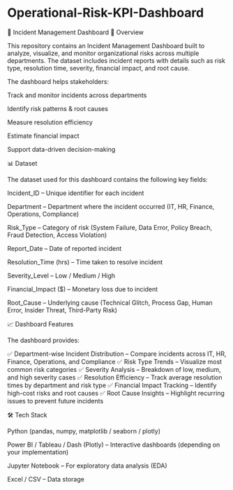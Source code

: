 # Operational-Risk-KPI-Dashboard
🚨 Incident Management Dashboard
📌 Overview

This repository contains an Incident Management Dashboard built to analyze, visualize, and monitor organizational risks across multiple departments.
The dataset includes incident reports with details such as risk type, resolution time, severity, financial impact, and root cause.

The dashboard helps stakeholders:

Track and monitor incidents across departments

Identify risk patterns & root causes

Measure resolution efficiency

Estimate financial impact

Support data-driven decision-making

📊 Dataset

The dataset used for this dashboard contains the following key fields:

Incident_ID – Unique identifier for each incident

Department – Department where the incident occurred (IT, HR, Finance, Operations, Compliance)

Risk_Type – Category of risk (System Failure, Data Error, Policy Breach, Fraud Detection, Access Violation)

Report_Date – Date of reported incident

Resolution_Time (hrs) – Time taken to resolve incident

Severity_Level – Low / Medium / High

Financial_Impact ($) – Monetary loss due to incident

Root_Cause – Underlying cause (Technical Glitch, Process Gap, Human Error, Insider Threat, Third-Party Risk)

📈 Dashboard Features

The dashboard provides:

✅ Department-wise Incident Distribution – Compare incidents across IT, HR, Finance, Operations, and Compliance
✅ Risk Type Trends – Visualize most common risk categories
✅ Severity Analysis – Breakdown of low, medium, and high severity cases
✅ Resolution Efficiency – Track average resolution times by department and risk type
✅ Financial Impact Tracking – Identify high-cost risks and root causes
✅ Root Cause Insights – Highlight recurring issues to prevent future incidents

🛠️ Tech Stack

Python (pandas, numpy, matplotlib / seaborn / plotly)

Power BI / Tableau / Dash (Plotly) – Interactive dashboards (depending on your implementation)

Jupyter Notebook – For exploratory data analysis (EDA)

Excel / CSV – Data storage
